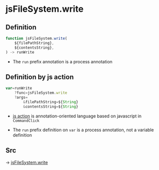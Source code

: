 # jsFileSystem.write

## Definition

```js.js
function jsFileSystem.write(
	${filePathString},
	${contentsString},
) -> runWrite
```

- The `run` prefix annotation is a process annotation
## Definition by js action

```js.js
var=runWrite
	?func=jsFileSystem.write
	?args=
		&filePathString=${String}
		&contentsString=${String}
```

- [js action](#) is annotation-oriented language based on javascript in `CommandClick`

- The `run` prefix definition on `var` is a process annotation, not a variable definition

## Src

-> [jsFileSystem.write](https://github.com/puutaro/CommandClick/blob/master/app/src/main/java/com/puutaro/commandclick/fragment_lib/terminal_fragment/js_interface/file/JsFileSystem.kt#L57)



